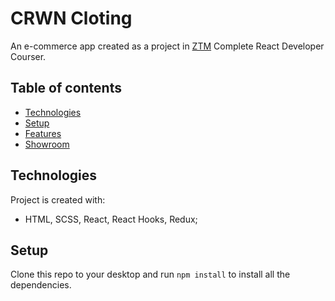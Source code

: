 # CRWN Cloting
An e-commerce app created as a project in [ZTM](https://github.com/zero-to-mastery) Complete React Developer Courser.
## Table of contents
* [Technologies](#technologies)
* [Setup](#setup)
* [Features](#features)
* [Showroom](#showroom)


## Technologies
Project is created with:
* HTML, SCSS, React, React Hooks, Redux;

## Setup
Clone this repo to your desktop and run ```npm install``` to install all the dependencies.
<!--
## Features
* Landing page
* Registration / Login
  * Reset password
* Answer a survey to specify the hair type, style and condition
  * Save the results of the survey in the user profile
  * An new survey can be repeated and saved whenever the user wishes
* Complete the profile
  * Add bio
  * Upload avatar (Multer, AWS - S3)
* To-do list for the treatment schedule according to the suvey's results
* Today's weather forecast
* Short hair care and hair style recommendations according to the weather's forecast
* Recommendations page for completed hair care recommendations according the survey's results
* Chatroom - real-time public chat with anyone registered
  * Delete your own messages
* Delete profile
  * Delete all messages on chatroom
  * Delete all uploaded pictures on AWS - S3 bucket
* Added dummy users and dummy messages into the database for display purposes

## Showroom
### Landing page / Login
![](/client/public/landing-page_login.gif)

### Survey
![](/client/public/survey.gif)

### Profile
![](/client/public/profile.gif)

### To-do list
![](/client/public/todo.gif)

### Weather's forecast
![](/client/public/weather.gif)

### Recommendations
![](/client/public/recomend.gif)

### Chatroom
![](/client/public/chatroom.gif)

### Logout
![](/client/public/logout.gif) -->

